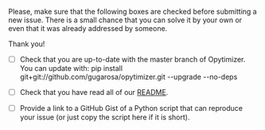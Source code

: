 Please, make sure that the following boxes are checked before submitting a new issue. There is a small chance that you can solve it by your own or even that it was already addressed by someone.

Thank you!

- [ ] Check that you are up-to-date with the master branch of Opytimizer. You can update with:
pip install git+git://github.com/gugarosa/opytimizer.git --upgrade --no-deps

- [ ] Check that you have read all of our [README](https://github.com/gugarosa/opytimizer/blob/master/README.md).

- [ ] Provide a link to a GitHub Gist of a Python script that can reproduce your issue (or just copy the script here if it is short).
